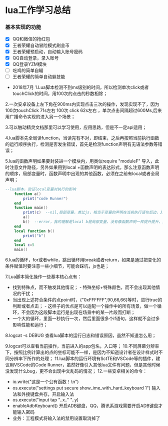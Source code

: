 # lua工作学习总结

### 基本实现的功能
- [x] QQ和微信的抢红包
- [x] 王者荣耀自动冒险模式刷金币
- [x] 王者荣耀预启动，自动输入账号密码
- [x] QQ自动登录，录入账号
- [x] QQ登录YZM模块
- [ ] 吃鸡的简单自瞄
- [ ] 王者荣耀的简单自动躲技能

- 2018年7月
1.Lua脚本检测不到ms级别的时间，所以检测单次click或者touchClick的时间，用100次的点击的秒数相除；

2.一次安卓设备上左下角在900ms内实现点击三次的操作，发现实现不了，因为100次touchClick 71s左右  100次 click  62s左右 ，单次点击间隔超过600Ms,后来用广播命令实现的进入另一个场景；

3.可以触动精灵文档那里可以学习使用，应用思路，但是不一定api适用；

4.lua脚本先全局读function，当读完有不对，即结束，之后再按照当前执行函数的运行顺序执行，检测是否发生错误，首先是检测function声明有无语法参数等错误；

5.lua的函数声明如果要封装进一个模块内，用类似require "moduleF" 导入，此时注意文件路径，另外如果用到local +函数声明的表达形式，那么注意函数声明的顺序，局部变量时，函数声明中出现的其他函数，必须在之前有local或者全局声明；

``` lua
--lua脚本，验证local变量对执行的影响
	function a()
	    print("code Runner")
	end
	function main()
	    print(c)  --nil,局部变量，类比js，相当于变量的声明在当前执行语句后边，Js有先是声明，然后才赋值的设计模式
	    a()
	    b()  --error，我的理解是local b是局部变量，没有像函数声明一样提升提升，声明和赋值的运行顺序
	end
	local function b()
	    print("b")
	end
	local c=5  
	main()
```
6.lua的循环，for或者while，跳出循环用break或者return，如果是通过把变化的条件赋值时要注意一些小细节，可能会踩坑，js也是；

  7.Lua脚本简化操作一些基本核心点有：

- 找到特殊点，而不触发其他情况； - 特殊坐标+特殊颜色，而不会出现其他情况的干扰；
- 当出现上述符合条件的点point时，{"0xFFFFFF",90,66,66}等时，进行true的判断或者点击； - 这样子的优点是可以适配一个操作中的所有场景，做一个循环，不会因为这段脚本运行是出现在场景中的某一片段而打断；
- 一个大的循环，里面一秒执行一次，然后里面很多个if语句，这样就不会过多影响性能和运行；



8.logcat -s DEBUG 查看lua脚本的运行日志和错误原因，虽然不知道怎么用；
 
9.logcat可以查看当前操作，当前进入的app包名，入口等；
10.不同屏幕分辨率下，按照比例计算出的点的坐标可能不一样，是因为不知道设计者在设计样式时不同分辨率下所作的处理；
11.lua脚本的运行环境有SctTE和VSCode等的插件，建议用VSCode的Code Runner，虽然好像引入其他lua文件有问题，但是其他时候没发现什么bug，更不会出现中文乱码的情况；
12.一些安卓相关的命令：
 - io.write("这是一个公有函数！\n")
 - os.execute("settings put secure   show_ime_with_hard_keyboard 1")
  输入法和外接键盘共存，开启输入法
 - os.execute("input tap "..x.." "..y)
 - enableAdbKeyboard()  开启ADB键盘，QQ，腾讯系游戏需要开启ADB键盘才能输入密码
 - 业务：工程模式将输入法的禁用设置取消掉了

 
